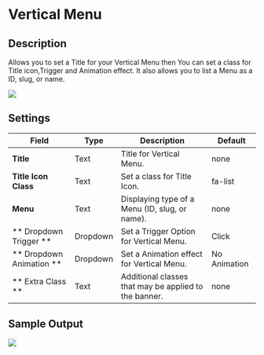 #  Vertical Menu

## Description

Allows you to set a Title for your Vertical Menu then You can set a class for Title icon,Trigger and Animation effect. It also allows you to list a Menu as a ID, slug, or name.

![](https://raw.githubusercontent.com/ibndawood/mcwpdoc/master/assets/images/vc-verticalMenu-setting.png)

## Settings

| Field | Type | Description | Default
| -- | -- | -- | -- |
| **Title** | Text | Title for Vertical Menu. | none
| **Title Icon Class** | Text | Set a class for Title Icon. | fa-list
| **Menu** | Text |Displaying type of a Menu (ID, slug, or name). |  none |
| ** Dropdown Trigger ** | Dropdown | Set a Trigger Option for Vertical Menu. | Click|
| ** Dropdown Animation ** | Dropdown | Set a Animation effect for Vertical Menu. | No Animation
| ** Extra Class ** | Text | Additional classes that may be applied to the banner. | none

## Sample Output

![](https://raw.githubusercontent.com/ibndawood/mcwpdoc/master/assets/images/vc-vertical-menu-output.png)
